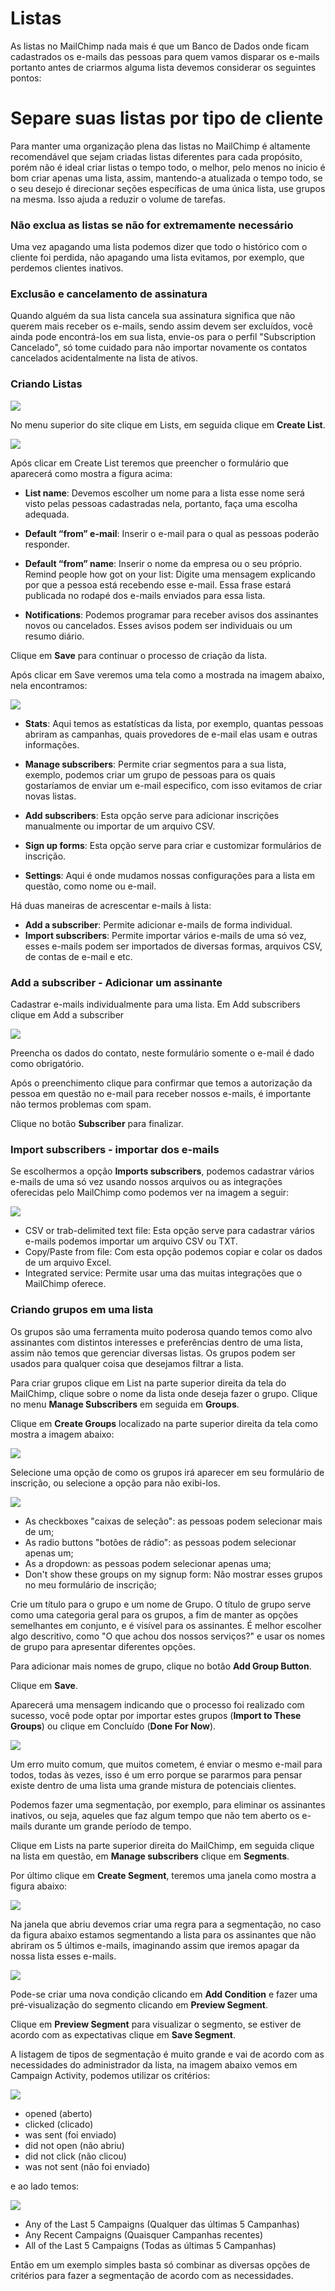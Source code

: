 # Listas

As listas no MailChimp nada mais é que um Banco de Dados onde ficam cadastrados os e-mails das pessoas para quem vamos disparar os e-mails portanto antes de criarmos alguma lista devemos considerar os seguintes pontos:

# Separe suas listas por tipo de cliente

Para manter uma organização plena das listas no MailChimp é altamente recomendável que sejam criadas listas diferentes para cada propósito, porém não é ideal criar listas o tempo todo, o melhor, pelo menos no inicio é bom criar apenas uma lista, assim, mantendo-a atualizada o tempo todo, se o seu desejo é direcionar seções específicas de uma única lista, use grupos na mesma. Isso ajuda a reduzir o volume de tarefas.

### Não exclua as listas se não for extremamente necessário

Uma vez apagando uma lista podemos dizer que todo o histórico com o cliente foi perdida, não apagando uma lista evitamos, por exemplo, que perdemos clientes inativos.

### Exclusão e cancelamento de assinatura

Quando alguém da sua lista cancela sua assinatura significa que não querem mais receber os e-mails, sendo assim devem ser excluídos, você ainda pode encontrá-los  em sua lista, envie-os para o perfil "Subscription Cancelado", só tome cuidado para não importar novamente os contatos cancelados acidentalmente na lista de ativos.

### Criando Listas

![](mailchimp-criando_listas.png)

No menu superior do site clique em Lists, em seguida clique em **Create List**.

![](mailchimp-criando_listas_1.png)

Após clicar em Create List teremos que preencher o formulário que aparecerá como mostra a figura acima:

* **List name**: Devemos escolher um nome para a lista esse nome será visto pelas pessoas cadastradas nela, portanto, faça uma escolha adequada.

* **Default “from” e-mail**: Inserir o e-mail para o qual as pessoas poderão responder.

* **Default “from” name**: Inserir o nome da empresa ou o seu próprio.
Remind people how got on your list: Digite uma mensagem explicando por que a pessoa está recebendo esse e-mail. Essa frase estará publicada no rodapé dos e-mails enviados para essa lista.

* **Notifications**: Podemos programar para receber avisos dos assinantes novos ou cancelados. Esses avisos podem ser individuais ou um resumo diário.


Clique em **Save** para continuar o processo de criação da lista.

Após clicar em Save veremos uma tela como a mostrada na imagem abaixo, nela encontramos:

![](mailchimp-criando_listas_2.png)

* **Stats**: Aqui temos as estatísticas da lista, por exemplo, quantas pessoas abriram as campanhas, quais provedores de e-mail elas usam e outras informações.

* **Manage subscribers**: Permite criar segmentos para a sua lista,  exemplo, podemos criar um grupo de pessoas para os quais gostaríamos de enviar um e-mail especifico, com isso evitamos de criar novas listas.

* **Add subscribers**: Esta opção serve para adicionar inscrições manualmente ou importar de um arquivo CSV.

* **Sign up forms**: Esta opção serve para criar e customizar formulários de inscrição.

* **Settings**: Aqui é onde mudamos nossas configurações para a lista em questão, como nome ou e-mail.


Há duas maneiras de acrescentar e-mails à lista:

* **Add a subscriber**: Permite adicionar e-mails de forma individual.
* **Import subscribers**: Permite importar vários e-mails de uma só vez, esses e-mails podem ser importados de diversas formas, arquivos CSV, de contas de e-mail e etc.

### Add a subscriber - Adicionar um assinante

Cadastrar e-mails individualmente para uma lista.
Em Add subscribers clique em Add a subscriber

![](mailchimp-criando_listas_4.png)

Preencha os dados do contato, neste formulário somente o e-mail é dado como obrigatório.

Após o preenchimento clique para confirmar que temos a autorização da pessoa em questão no e-mail para receber nossos e-mails, é importante não termos problemas com spam.

Clique no botão **Subscriber** para finalizar.

### Import subscribers - importar dos e-mails

Se escolhermos a opção **Imports subscribers**, podemos cadastrar vários e-mails de uma só vez usando nossos arquivos ou as integrações oferecidas pelo MailChimp como podemos ver na imagem a seguir:

![](mailchimp-criando_listas_5.png)

* CSV or trab-delimited text file: Esta opção serve para cadastrar vários e-mails podemos importar um arquivo CSV ou TXT.
* Copy/Paste from file: Com esta opção podemos copiar e colar os dados de um arquivo Excel.
* Integrated service: Permite usar uma das muitas integrações que o MailChimp oferece.

### Criando grupos em uma lista

Os grupos são uma ferramenta muito poderosa quando temos como alvo assinantes com distintos interesses e preferências dentro de uma lista, assim não temos que gerenciar diversas listas.  Os grupos podem ser usados para qualquer coisa que desejamos filtrar a lista.

Para criar grupos clique em List na parte superior direita da tela do MailChimp, clique sobre o nome da lista onde deseja fazer o grupo. Clique no menu **Manage Subscribers** em seguida em **Groups**.

Clique em **Create Groups** localizado na parte superior direita da tela como mostra a imagem abaixo:

![](mailchimp-grupos.png)

Selecione uma opção de como os grupos irá aparecer em seu formulário de inscrição, ou selecione a opção para não exibi-los.

![](mailchimp-grupos_1.png)

* As checkboxes "caixas de seleção": as pessoas podem selecionar mais de um;
* As radio buttons "botões de rádio": as pessoas podem selecionar apenas um;
* As a dropdown: as pessoas podem selecionar apenas uma;
* Don't show these groups on my signup form: Não mostrar esses grupos no meu formulário de inscrição;

Crie um título para o grupo e um nome de Grupo. O título de grupo serve como uma categoria geral para os grupos, a fim de manter as opções semelhantes em conjunto, e é visível para os assinantes. É melhor escolher algo descritivo, como "O que achou dos nossos serviços?" e usar os nomes de grupo para apresentar diferentes opções.

Para adicionar mais nomes de grupo, clique no botão **Add Group Button**.

Clique em **Save**.

Aparecerá uma mensagem indicando que o processo foi realizado com sucesso, você pode optar por importar estes grupos (**Import to These Groups**) ou clique em Concluído (**Done For Now**).

![](mailchimp-grupos_2.png)

Um erro muito comum, que muitos cometem, é enviar o mesmo e-mail para todos, todas às vezes, isso é um erro porque se pararmos para pensar existe dentro de uma lista uma grande mistura de potenciais clientes.

Podemos fazer uma segmentação, por exemplo, para eliminar os assinantes inativos, ou seja, aqueles que faz algum tempo que não tem aberto os e-mails durante um grande período de tempo.

Clique em Lists na parte superior direita do MailChimp, em seguida clique na lista em questão, em **Manage subscribers** clique em **Segments**.

Por último clique em **Create Segment**, teremos uma janela como mostra a figura abaixo:

![](mailchimp-segmento.png)

Na janela que abriu devemos criar uma regra para a segmentação, no caso da figura abaixo estamos segmentando a lista para os assinantes que não abriram os 5 últimos e-mails, imaginando assim que iremos apagar da nossa lista esses e-mails.

![](mailchimp-segmento_1.png)

Pode-se criar uma nova condição clicando em **Add Condition** e fazer uma pré-visualização do segmento clicando em **Preview Segment**.

Clique em **Preview Segment** para visualizar o segmento, se estiver de acordo com as expectativas clique em **Save Segment**.

A listagem de tipos de segmentação é muito grande e vai de acordo com as necessidades do administrador da lista, na imagem abaixo vemos em Campaign Activity, podemos utilizar os critérios:

![](mailchimp-segmento_4.png)

* opened (aberto)
* clicked (clicado)
* was sent (foi enviado)
* did not open (não abriu)
* did not click (não clicou)
* was not sent (não foi enviado)

e ao lado temos:

![](mailchimp-segmento_5.png)

* Any of the Last 5 Campaigns (Qualquer das últimas 5 Campanhas)
* Any Recent Campaigns (Quaisquer Campanhas recentes)
* All of the Last 5 Campaigns (Todas as últimas 5 Campanhas)

Então em um exemplo simples basta só combinar as diversas opções de critérios para fazer a segmentação de acordo com as necessidades.
